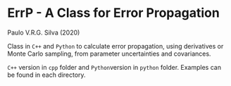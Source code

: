 # ErrP - A Class for Error Propagation

Paulo V.R.G. Silva (2020)

Class in `C++` and `Python` to calculate error propagation, 
using derivatives or Monte Carlo sampling, 
from parameter uncertainties and covariances.


`C++` version in `cpp` folder and `Python`version in `python` folder. 
Examples can be found in each directory.
